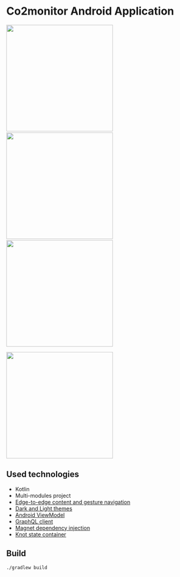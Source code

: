 # Co2monitor Android Application

<img width="280" src="https://github.com/beworker/co2monitor/blob/master/android-client/docs/images/screen-1.png" />&nbsp;&nbsp;<img width="280" src="https://github.com/beworker/co2monitor/blob/master/android-client/docs/images/screen-2.png" />&nbsp;&nbsp;<img width="280" src="https://github.com/beworker/co2monitor/blob/master/android-client/docs/images/screen-3.png" />

<img height="280" src="https://github.com/beworker/co2monitor/blob/master/android-client/docs/images/screen-4.png" />

## Used technologies

* Kotlin
* Multi-modules project
* [Edge-to-edge content and gesture navigation](https://developer.android.com/guide/navigation/gesturenav)
* [Dark and Light themes](https://developer.android.com/guide/topics/ui/look-and-feel/darktheme)
* [Android ViewModel](https://developer.android.com/topic/libraries/architecture/viewmodel)
* [GraphQL client](https://github.com/apollographql/apollo-android)
* [Magnet dependency injection](https://github.com/beworker/magnet)
* [Knot state container](https://github.com/beworker/knot)

## Build

```bash
./gradlew build
```
